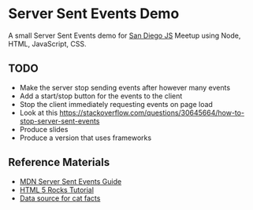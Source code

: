 # Server Sent Events Demo

A small Server Sent Events demo for [San Diego JS](http://sandiegojs.org/) Meetup using Node, HTML, JavaScript, CSS.

## TODO

* Make the server stop sending events after however many events
* Add a start/stop button for the events to the client
* Stop the client immediately requesting events on page load
* Look at this https://stackoverflow.com/questions/30645664/how-to-stop-server-sent-events
* Produce slides
* Produce a version that uses frameworks

## Reference Materials

* [MDN Server Sent Events Guide](https://developer.mozilla.org/en-US/docs/Web/API/Server-sent_events/Using_server-sent_events)
* [HTML 5 Rocks Tutorial](https://www.html5rocks.com/en/tutorials/eventsource/basics/)
* [Data source for cat facts](https://github.com/vadimdemedes/cat-facts)